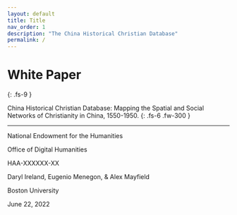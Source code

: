 ```yaml
---
layout: default
title: Title
nav_order: 1
description: "The China Historical Christian Database"
permalink: /
---
```


# White Paper
{: .fs-9 }

China Historical Christian Database: Mapping the Spatial and Social Networks of Christianity in China, 1550-1950.
{: .fs-6 .fw-300 }

---

National Endowment for the Humanities

Office of Digital Humanities

HAA-XXXXXX-XX

Daryl Ireland, Eugenio Menegon, & Alex Mayfield

Boston University

June 22, 2022
